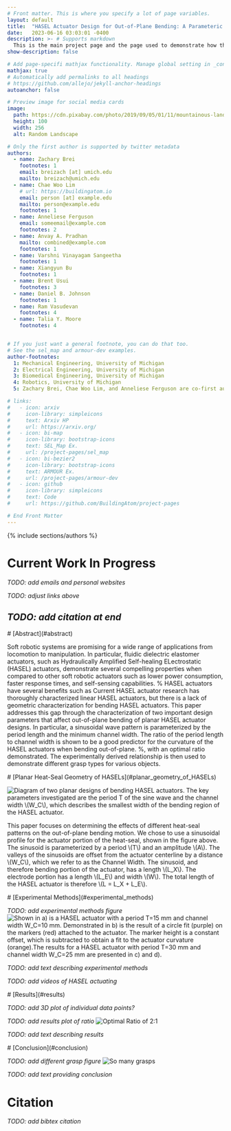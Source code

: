 ```yaml
---
# Front matter. This is where you specify a lot of page variables.
layout: default
title:  "HASEL Actuator Design for Out-of-Plane Bending: A Parameteric Study of Planar Geometry"
date:   2023-06-16 03:03:01 -0400
description: >- # Supports markdown
  This is the main project page and the page used to demonstrate how this works with all of the options for the Front Matter present
show-description: false

# Add page-specifi mathjax functionality. Manage global setting in _config.yml
mathjax: true
# Automatically add permalinks to all headings
# https://github.com/allejo/jekyll-anchor-headings
autoanchor: false

# Preview image for social media cards
image:
  path: https://cdn.pixabay.com/photo/2019/09/05/01/11/mountainous-landscape-4452844_1280.jpg
  height: 100
  width: 256
  alt: Random Landscape

# Only the first author is supported by twitter metadata
authors:
  - name: Zachary Brei
    footnotes: 1
    email: breizach [at] umich.edu
    mailto: breizach@umich.edu
  - name: Chae Woo Lim
    # url: https://buildingatom.io
    email: person [at] example.edu
    mailto: person@example.edu
    footnotes: 1
  - name: Anneliese Ferguson
    email: someemail@example.com
    footnotes: 2
  - name: Anvay A. Pradhan
    mailto: combined@example.com
    footnotes: 1
  - name: Varshni Vinayagam Sangeetha
    footnotes: 1
  - name: Xiangyun Bu
    footnotes: 1
  - name: Brent Usui
    footnotes: 3
  - name: Daniel B. Johnson
    footnotes: 1
  - name: Ram Vasudevan
    footnotes: 4
  - name: Talia Y. Moore
    footnotes: 4


# If you just want a general footnote, you can do that too.
# See the sel_map and armour-dev examples.
author-footnotes:
  1: Mechanical Engineering, University of Michigan
  2: Electrical Engineering, University of Michigan
  3: Biomedical Engineering, University of Michigan
  4: Robotics, University of Michigan
  5: Zachary Brei, Chae Woo Lim, and Anneliese Ferguson are co-first authors.

# links:
#   - icon: arxiv
#     icon-library: simpleicons
#     text: Arxiv HP
#     url: https://arxiv.org/
#   - icon: bi-map
#     icon-library: bootstrap-icons
#     text: SEL_Map Ex.
#     url: /project-pages/sel_map
#   - icon: bi-bezier2
#     icon-library: bootstrap-icons
#     text: ARMOUR Ex.
#     url: /project-pages/armour-dev
#   - icon: github
#     icon-library: simpleicons
#     text: Code
#     url: https://github.com/BuildingAtom/project-pages

# End Front Matter
---
```


{% include sections/authors %}
<!-- {% include sections/links %} -->

# Current Work In Progress

*TODO: add emails and personal websites*

*TODO: adjust links above*

*TODO: add citation at end*
---

<div markdown="1" class="content-block grey justify no-pre">
# [Abstract](#abstract)

Soft robotic systems are promising for a wide range of applications from locomotion to manipulation.
In particular, fluidic dielectric elastomer actuators, such as Hydraulically Amplified Self-healing ELectrostatic (HASEL) actuators, demonstrate several compelling properties when compared to other soft robotic actuators such as lower power consumption, faster response times, and self-sensing capabilities.
% HASEL actuators have several benefits such as 
Current HASEL actuator research has thoroughly characterized linear HASEL actuators, but there is a lack of geometric characterization for bending HASEL actuators.
This paper addresses this gap through the characterization of two important design parameters that affect out-of-plane bending of planar HASEL actuator designs.
In particular, a sinusoidal wave pattern is parameterized by the period length and the minimum channel width. 
The ratio of the period length to channel width is shown to be a good predictor for the curvature of the HASEL actuators when bending out-of-plane. %, with an optimal ratio demonstrated.
The experimentally derived relationship is then used to demonstrate different grasp types for various objects.
</div>


<div markdown="1" class="content-block grey justify no-pre">
# [Planar Heat-Seal Geometry of HASELs](#planar_geometry_of_HASELs)

![Diagram of two planar designs of bending HASEL actuators. The key parameters investigated are the period $T$ of the sine wave and the channel width \\(W_C\\), which describes the smallest width of the bending region of the HASEL actuator.](Fig2.jpg)

This paper focuses on determining the effects of different heat-seal patterns on the out-of-plane bending motion. We chose to use a sinusoidal profile for the actuator portion of the heat-seal, shown in the figure above. The sinusoid is parameterized by a period \\(T\\) and an amplitude \\(A\\). The valleys of the sinusoids are offset from the actuator centerline by a distance \\(W_C\\), which we refer to as the Channel Width. The sinusoid, and therefore bending portion of the actuator, has a length \\(L_X\\). The electrode portion has a length \\(L_E\\) and width \\(W\\). The total length of the HASEL actuator is therefore \\(L = L_X + L_E\\).
</div>

<!-- You can also make fullwidth embeds (this doesn't actually link to any video)
<div class="fullwidth">
<video controls="" style="background-color:black;width:100%;height:auto;aspect-ratio:16/9;"></video>
</div> -->

<div markdown="1" class="content-block grey justify no-pre">
# [Experimental Methods](#experimental_methods)

*TODO: add experimental methods figure*
![Shown in a) is a HASEL actuator with a period T=15 mm and channel width W_C=10 mm. Demonstrated in b) is the result of a circle fit (purple) on the markers (red) attached to the actuator. The marker height is a constant offset, which is subtracted to obtain a fit to the actuator curvature (orange).The results for a HASEL actuator with period T=30 mm and channel width W_C=25 mm are presented in c) and d).](Fig3.jpg)

*TODO: add text describing experimental methods*

*TODO: add videos of HASEL actuating*
</div>

<div markdown="1" class="content-block grey justify no-pre">
# [Results](#results)

*TODO: add 3D plot of individual data points?* 

*TODO: add results plot of ratio*
![Optimal Ratio of 2:1](Fig5.jpg)

*TODO: add text describing results*
</div>

<div markdown="1" class="content-block grey justify no-pre">
# [Conclusion](#conclusion)

*TODO: add different grasp figure*
![So many grasps](Fig6.jpg)
 
*TODO: add text providing conclusion*
</div>

<div markdown="1" class="content-block grey justify">

# Citation

*TODO: add bibtex citation*

<!-- ```bibtex
@article{nash51,
  author  = "Nash, John",
  title   = "Non-cooperative Games",
  journal = "Annals of Mathematics",
  year    = 1951,
  volume  = "54",
  number  = "2",
  pages   = "286--295"
}
``` -->
</div>
